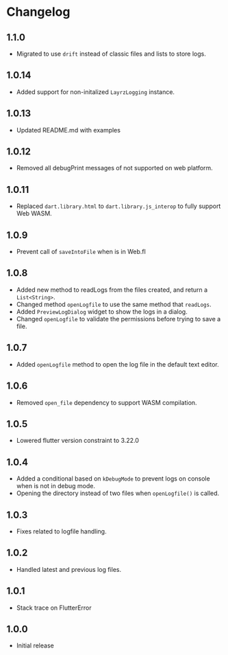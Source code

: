 # Changelog

## 1.1.0

- Migrated to use `drift` instead of classic files and lists to store logs.

## 1.0.14

- Added support for non-initalized `LayrzLogging` instance.

## 1.0.13

- Updated README.md with examples

## 1.0.12

- Removed all debugPrint messages of not supported on web platform.

## 1.0.11

- Replaced `dart.library.html` to `dart.library.js_interop` to fully support Web WASM.

## 1.0.9

- Prevent call of `saveIntoFile` when is in Web.fl

## 1.0.8

- Added new method to readLogs from the files created, and return a `List<String>`.
- Changed method `openLogfile` to use the same method that `readLogs`.
- Added `PreviewLogDialog` widget to show the logs in a dialog.
- Changed `openLogfile` to validate the permissions before trying to save a file.

## 1.0.7

- Added `openLogfile` method to open the log file in the default text editor.

## 1.0.6

- Removed `open_file` dependency to support WASM compilation.

## 1.0.5

- Lowered flutter version constraint to 3.22.0

## 1.0.4

- Added a conditional based on `kDebugMode` to prevent logs on console when is not in debug mode.
- Opening the directory instead of two files when `openLogfile()` is called.

## 1.0.3

- Fixes related to logfile handling.

## 1.0.2

- Handled latest and previous log files.

## 1.0.1

- Stack trace on FlutterError

## 1.0.0

- Initial release
